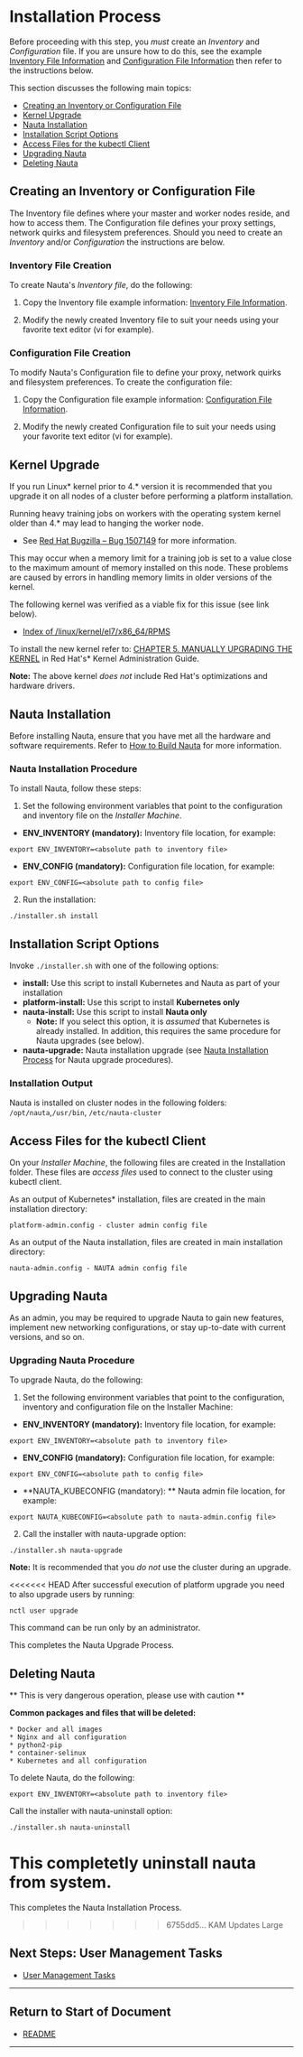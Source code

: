 # Installation Process

Before proceeding with this step, you _must_ create an _Inventory_ and _Configuration_ file. If you are unsure how to do this, see the example [Inventory File Information](../Inventory_Tasks/IT.md) and [Configuration File Information](../Configuration_Tasks_Variables/CTV.md) then refer to the instructions below. 

This section discusses the following main topics: 

- [Creating an Inventory or Configuration File ](#creating-an-inventory-or-configuration-file)  
- [Kernel Upgrade](#kernel-upgrade)
- [Nauta Installation](#nauta-installation)
- [Installation Script Options](#installation-script-options)
- [Access Files for the kubectl Client](#access-files-for-the-kubectl-client)  
- [Upgrading Nauta](#upgrading-nauta)
- [Deleting Nauta](#deleting-nauta)  

## Creating an Inventory or Configuration File 

The Inventory file defines where your master and worker nodes reside, and how to access them. The Configuration file defines  your proxy settings, network quirks and filesystem preferences. Should you need to create an _Inventory_ and/or _Configuration_ the instructions are below. 

### Inventory File Creation

To create Nauta's _Inventory file_, do the following:

1. Copy the Inventory file example information: [Inventory File Information](../Inventory_Tasks/IT.md).

1. Modify the newly created Inventory file to suit your needs using your favorite text editor (vi for example). 

### Configuration File Creation 

To modify Nauta's Configuration file to define your proxy, network quirks and filesystem preferences. To create the configuration file:

1. Copy the Configuration file example information: [Configuration File Information](../Configuration_Tasks_Variables/CTV.md).

1. Modify the newly created Configuration file to suit your needs using your favorite text editor (vi for example).

## Kernel Upgrade

If you run Linux* kernel prior to 4.* version it is recommended that you upgrade it on all nodes of a cluster before performing a platform installation. 

Running heavy training jobs on workers with the operating system kernel older than 4.* may lead to hanging the worker node. 
- See [Red Hat Bugzilla – Bug 1507149](https://bugzilla.redhat.com/show_bug.cgi?id=1507149) for more information.

This may occur when a memory limit for a training job is set to a value close to the maximum amount of memory installed on this node. These problems are caused by errors in handling memory limits in older versions of the kernel.

The following kernel was verified as a viable fix for this issue (see link below).

- [Index of /linux/kernel/el7/x86_64/RPMS](https://elrepo.org/linux/kernel/el7/x86_64/RPMS/)

To install the new kernel refer to: [CHAPTER 5. MANUALLY UPGRADING THE KERNEL](https://access.redhat.com/documentation/en-us/red_hat_enterprise_linux/7/html/kernel_administration_guide/ch-manually_upgrading_the_kernel) in Red Hat's* Kernel Administration Guide.

**Note:** The above kernel _does not_ include Red Hat's optimizations and hardware drivers.

## Nauta Installation

Before installing Nauta, ensure that you have met all the hardware and software requirements. Refer to [How to Build Nauta](../How_to_Build_Nauta/HBN.md) for more information. 

### Nauta Installation Procedure

To install Nauta, follow these steps:

1. Set the following environment variables that point to the configuration and inventory file on the _Installer Machine_.

* **ENV_INVENTORY (mandatory):** Inventory file location, for example:
  
`export ENV_INVENTORY=<absolute path to inventory file>`
  
* **ENV_CONFIG (mandatory):** Configuration file location, for example:

`export ENV_CONFIG=<absolute path to config file>`
   
2. Run the installation:

`./installer.sh install`

## Installation Script Options

Invoke `./installer.sh` with one of the following options:

* **install:** Use this script to install Kubernetes and Nauta as part of your installation
* **platform-install:** Use this script to install **Kubernetes only**
* **nauta-install:** Use this script to install **Nauta only**
    - **Note:** If you select this option, it is _assumed_ that Kubernetes is already installed. In addition, this requires the same procedure for Nauta upgrades (see below). 
* **nauta-upgrade:** Nauta installation upgrade (see [Nauta Installation Process](../Installation_Process/IP.md) for Nauta upgrade  procedures). 

### Installation Output 

Nauta is installed on cluster nodes in the following folders: `/opt/nauta`,`/usr/bin`, `/etc/nauta-cluster`

## Access Files for the kubectl Client

On your _Installer Machine_, the following files are created in the Installation folder. These files are *access files* used to connect to the cluster using kubectl client.

As an output of Kubernetes* installation, files are created in the main installation directory:

`platform-admin.config - cluster admin config file`

As an output of the Nauta installation, files are created in main installation directory:

`nauta-admin.config - NAUTA admin config file`

## Upgrading Nauta 

As an admin, you may be required to upgrade Nauta to gain new features, implement new networking configurations, or stay up-to-date with current versions, and so on. 

### Upgrading Nauta Procedure

To upgrade Nauta, do the following:

1. Set the following environment variables that point to the configuration, inventory and configuration file on the Installer Machine:

* **ENV_INVENTORY (mandatory):** Inventory file location, for example:
  
`export ENV_INVENTORY=<absolute path to inventory file>`
  
* **ENV_CONFIG (mandatory):** Configuration file location, for example:

`export ENV_CONFIG=<absolute path to config file>`

* **NAUTA_KUBECONFIG (mandatory): ** Nauta admin file location, for example:

`export NAUTA_KUBECONFIG=<absolute path to nauta-admin.config file>`
   
2. Call the installer with nauta-upgrade option:

`./installer.sh nauta-upgrade`

**Note:** It is recommended that you _do not_ use the cluster during an upgrade.

<<<<<<< HEAD
After successful execution of platform upgrade you need to also upgrade users by running:

`nctl user upgrade`

This command can be run only by an administrator.

This completes the Nauta Upgrade Process.

## Deleting Nauta

** This is very dangerous operation, please use with caution **

**Common packages and files that will be deleted:**

    * Docker and all images 
    * Nginx and all configuration
    * python2-pip
    * container-selinux
    * Kubernetes and all configuration

To delete Nauta, do the following:

`export ENV_INVENTORY=<absolute path to inventory file>`

Call the installer with nauta-uninstall option:

`./installer.sh nauta-uninstall`

This completetly uninstall nauta from system.
=======
This completes the Nauta Installation Process.
>>>>>>> 6755dd5... KAM Updates Large


## Next Steps: User Management Tasks

* [User Management Tasks](../User_Management/UM.md)

----------------------

## Return to Start of Document

* [README](../README.md)

----------------------


